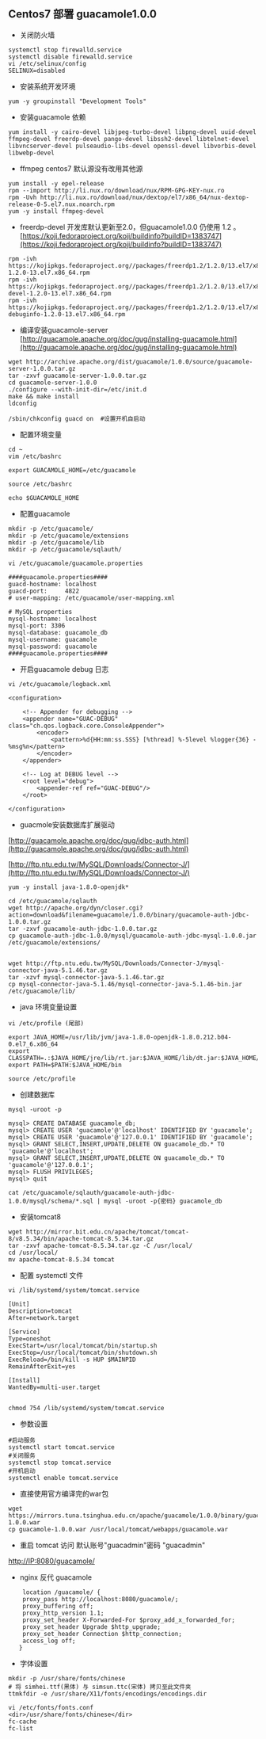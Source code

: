 ## Centos7 部署 guacamole1.0.0

* 关闭防火墙

```
systemctl stop firewalld.service
systemctl disable firewalld.service
vi /etc/selinux/config
SELINUX=disabled
```

* 安装系统开发环境

```
yum -y groupinstall "Development Tools" 
```

* 安装guacamole 依赖
```
yum install -y cairo-devel libjpeg-turbo-devel libpng-devel uuid-devel ffmpeg-devel freerdp-devel pango-devel libssh2-devel libtelnet-devel libvncserver-devel pulseaudio-libs-devel openssl-devel libvorbis-devel libwebp-devel 
```

* ffmpeg centos7 默认源没有改用其他源
```
yum install -y epel-release 
rpm --import http://li.nux.ro/download/nux/RPM-GPG-KEY-nux.ro
rpm -Uvh http://li.nux.ro/download/nux/dextop/el7/x86_64/nux-dextop-release-0-5.el7.nux.noarch.rpm
yum -y install ffmpeg-devel 
```

* freerdp-devel 开发库默认更新至2.0，但guacamole1.0.0 仍使用 1.2 。
[https://koji.fedoraproject.org/koji/buildinfo?buildID=1383747](https://koji.fedoraproject.org/koji/buildinfo?buildID=1383747)
```
rpm -ivh https://kojipkgs.fedoraproject.org//packages/freerdp1.2/1.2.0/13.el7/x86_64/freerdp1.2-1.2.0-13.el7.x86_64.rpm
rpm -ivh https://kojipkgs.fedoraproject.org//packages/freerdp1.2/1.2.0/13.el7/x86_64/freerdp1.2-devel-1.2.0-13.el7.x86_64.rpm
rpm -ivh https://kojipkgs.fedoraproject.org//packages/freerdp1.2/1.2.0/13.el7/x86_64/freerdp1.2-debuginfo-1.2.0-13.el7.x86_64.rpm
```

* 编译安装guacamole-server
[http://guacamole.apache.org/doc/gug/installing-guacamole.html](http://guacamole.apache.org/doc/gug/installing-guacamole.html)

```
wget http://archive.apache.org/dist/guacamole/1.0.0/source/guacamole-server-1.0.0.tar.gz
tar -zxvf guacamole-server-1.0.0.tar.gz
cd guacamole-server-1.0.0
./configure --with-init-dir=/etc/init.d
make && make install
ldconfig

/sbin/chkconfig guacd on  #设置开机自启动
```

* 配置环境变量

```
cd ~ 
vim /etc/bashrc

export GUACAMOLE_HOME=/etc/guacamole

source /etc/bashrc

echo $GUACAMOLE_HOME
```

* 配置guacamole

```
mkdir -p /etc/guacamole/
mkdir -p /etc/guacamole/extensions
mkdir -p /etc/guacamole/lib
mkdir -p /etc/guacamole/sqlauth/

vi /etc/guacamole/guacamole.properties

####guacamole.properties####
guacd-hostname: localhost
guacd-port:     4822
# user-mapping: /etc/guacamole/user-mapping.xml

# MySQL properties
mysql-hostname: localhost
mysql-port: 3306
mysql-database: guacamole_db
mysql-username: guacamole
mysql-password: guacamole
####guacamole.properties####
```

* 开启guacamole debug 日志
```
vi /etc/guacamole/logback.xml

<configuration>

    <!-- Appender for debugging -->
    <appender name="GUAC-DEBUG" class="ch.qos.logback.core.ConsoleAppender">
        <encoder>
            <pattern>%d{HH:mm:ss.SSS} [%thread] %-5level %logger{36} - %msg%n</pattern>
        </encoder>
    </appender>

    <!-- Log at DEBUG level -->
    <root level="debug">
        <appender-ref ref="GUAC-DEBUG"/>
    </root>

</configuration>
```

* guacmole安装数据库扩展驱动

[http://guacamole.apache.org/doc/gug/jdbc-auth.html](http://guacamole.apache.org/doc/gug/jdbc-auth.html)

[http://ftp.ntu.edu.tw/MySQL/Downloads/Connector-J/](http://ftp.ntu.edu.tw/MySQL/Downloads/Connector-J/)

```
yum -y install java-1.8.0-openjdk*

cd /etc/guacamole/sqlauth
wget http://apache.org/dyn/closer.cgi?action=download&filename=guacamole/1.0.0/binary/guacamole-auth-jdbc-1.0.0.tar.gz
tar -zxvf guacamole-auth-jdbc-1.0.0.tar.gz
cp guacamole-auth-jdbc-1.0.0/mysql/guacamole-auth-jdbc-mysql-1.0.0.jar /etc/guacamole/extensions/


wget http://ftp.ntu.edu.tw/MySQL/Downloads/Connector-J/mysql-connector-java-5.1.46.tar.gz
tar -xzvf mysql-connector-java-5.1.46.tar.gz
cp mysql-connector-java-5.1.46/mysql-connector-java-5.1.46-bin.jar /etc/guacamole/lib/
```

* java 环境变量设置
```
vi /etc/profile (尾部)

export JAVA_HOME=/usr/lib/jvm/java-1.8.0-openjdk-1.8.0.212.b04-0.el7_6.x86_64
export CLASSPATH=.:$JAVA_HOME/jre/lib/rt.jar:$JAVA_HOME/lib/dt.jar:$JAVA_HOME/lib/tools.jar
export PATH=$PATH:$JAVA_HOME/bin

source /etc/profile
```

* 创建数据库

```
mysql -uroot -p

mysql> CREATE DATABASE guacamole_db;
mysql> CREATE USER 'guacamole'@'localhost' IDENTIFIED BY 'guacamole';
mysql> CREATE USER 'guacamole'@'127.0.0.1' IDENTIFIED BY 'guacamole';
mysql> GRANT SELECT,INSERT,UPDATE,DELETE ON guacamole_db.* TO 'guacamole'@'localhost';
mysql> GRANT SELECT,INSERT,UPDATE,DELETE ON guacamole_db.* TO 'guacamole'@'127.0.0.1';
mysql> FLUSH PRIVILEGES;
mysql> quit

cat /etc/guacamole/sqlauth/guacamole-auth-jdbc-1.0.0/mysql/schema/*.sql | mysql -uroot -p{密码} guacamole_db
```

* 安装tomcat8

```
wget http://mirror.bit.edu.cn/apache/tomcat/tomcat-8/v8.5.34/bin/apache-tomcat-8.5.34.tar.gz
tar -zxvf apache-tomcat-8.5.34.tar.gz -C /usr/local/
cd /usr/local/
mv apache-tomcat-8.5.34 tomcat
```

* 配置 systemctl 文件

```
vi /lib/systemd/system/tomcat.service

[Unit]
Description=tomcat
After=network.target
 
[Service]
Type=oneshot
ExecStart=/usr/local/tomcat/bin/startup.sh
ExecStop=/usr/local/tomcat/bin/shutdown.sh
ExecReload=/bin/kill -s HUP $MAINPID
RemainAfterExit=yes
 
[Install]
WantedBy=multi-user.target


chmod 754 /lib/systemd/system/tomcat.service 
```

* 参数设置

```
#启动服务 
systemctl start tomcat.service   
#关闭服务   
systemctl stop tomcat.service   
#开机启动   
systemctl enable tomcat.service
```


* 直接使用官方编译完的war包
```
wget https://mirrors.tuna.tsinghua.edu.cn/apache/guacamole/1.0.0/binary/guacamole-1.0.0.war
cp guacamole-1.0.0.war /usr/local/tomcat/webapps/guacamole.war
```

* 重启 tomcat 访问 默认账号"guacadmin"密码 "guacadmin"

[http://IP:8080/guacamole/](http://IP:8080/guacamole/)


* nginx 反代 guacamole

```
    location /guacamole/ {
    proxy_pass http://localhost:8080/guacamole/;
    proxy_buffering off;
    proxy_http_version 1.1;
    proxy_set_header X-Forwarded-For $proxy_add_x_forwarded_for;
    proxy_set_header Upgrade $http_upgrade;
    proxy_set_header Connection $http_connection;
    access_log off;
   }

```


* 字体设置

```
mkdir -p /usr/share/fonts/chinese
# 将 simhei.ttf(黑体) 与 simsun.ttc(宋体) 拷贝至此文件夹
ttmkfdir -e /usr/share/X11/fonts/encodings/encodings.dir

vi /etc/fonts/fonts.conf
<dir>/usr/share/fonts/chinese</dir>
fc-cache
fc-list
```
